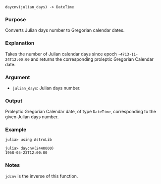 ```
daycnv(julian_days) -> DateTime
```

### Purpose

Converts Julian days number to Gregorian calendar dates.

### Explanation

Takes the number of Julian calendar days since epoch `-4713-11-24T12:00:00` and returns the corresponding proleptic Gregorian Calendar date.

### Argument

  * `julian_days`: Julian days number.

### Output

Proleptic Gregorian Calendar date, of type `DateTime`, corresponding to the given Julian days number.

### Example

```jldoctest
julia> using AstroLib

julia> daycnv(2440000)
1968-05-23T12:00:00
```

### Notes

`jdcnv` is the inverse of this function.
